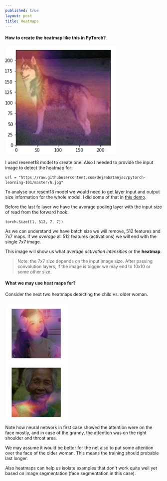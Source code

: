 ```yaml
---
published: true
layout: post
title: Heatmaps
---
```


#### How to create the heatmap like this in PyTorch?

![IMG](/images/heatmap1.png)

I used resenet18 model to create one. Also I needed to provide the input image to detect the heatmap for:

    url = "https://raw.githubusercontent.com/dejanbatanjac/pytorch-learning-101/master/h.jpg"

To analyse our resent18 model we would need to get layer input and output size information for the whole model. I did some of that in [this demo](https://gist.github.com/dejanbatanjac/61329992b21fa0e8e02a1d8a5c38079d).

Before the last fc layer we have the average pooling layer with the input size of read from the forward hook:

    torch.Size([1, 512, 7, 7])

As we can understand we have batch size we will remove, 512 features and 7x7 maps. If we *average* all 512 features (activations) we will end with the single 7x7 image.

This image will show us what *average activation intensities* or the **heatmap**. 

> Note: the 7x7 size depends on the input image size. After passing convolution layers, if the image is bigger we may end to 10x10 or some other size.

#### What we may use heat maps for?

Consider the next two heatmaps detecting the child vs. older woman.

![IMG](/images/heatmap2.png) 

Note how neural network in first case showed the attention were on the face mostly, and in case of the granny, the attention was on the right shoulder and throat area. 

We may assume it would be better for the net also to put some attention over the face of the older woman. This means the training should probable last longer.

Also heatmaps can help us isolate examples that don't work quite well yet based on image segmentation (face segmentation in this case). 

